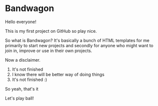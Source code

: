 Bandwagon
=========

Hello everyone!

This is my first project on GitHub so play nice.

So what is Bandwagon? It's basically a bunch of HTML templates for me primarily to start new projects and secondly for anyone who might want to join in, improve or use in their own projects.

Now a disclaimer.

1. It's not finished
2. I know there will be better way of doing things
3. It's not finished :)

So yeah, that's it

Let's play ball!
